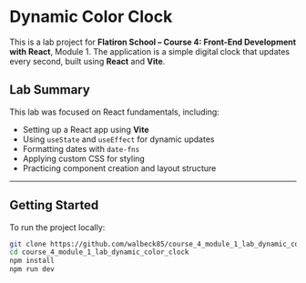 # Dynamic Color Clock

This is a lab project for **Flatiron School – Course 4: Front-End Development with React**, Module 1. The application is a simple digital clock that updates every second, built using **React** and **Vite**.

## Lab Summary

This lab was focused on React fundamentals, including:

- Setting up a React app using **Vite**
- Using `useState` and `useEffect` for dynamic updates
- Formatting dates with `date-fns`
- Applying custom CSS for styling
- Practicing component creation and layout structure

---

## Getting Started

To run the project locally:

```bash
git clone https://github.com/walbeck85/course_4_module_1_lab_dynamic_color_clock.git
cd course_4_module_1_lab_dynamic_color_clock
npm install
npm run dev